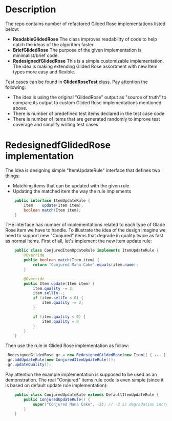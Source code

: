 # Description

The repo contains number of refactored Gilded Rose implementations listed below:
  * **ReadableGlidedRose**  The class improves readability of code to help catch the ideas of the algorithm faster
  * **BriefGlidedRose**  The purpose of the given implementation is minimalist/brief code.
  * **RedesignedfGlidedRose** This is a simple customizable implementation. The idea is making extending Glided Rose assortment with new Item types more easy and flexible.

Test cases can be found in **GlidedRoseTest** class. Pay attention the following:
  * The idea is using the original "GlidedRose" output as "source of truth" to compare its output to custom Glided Rose implementations mentioned above.
  * There is number of predefined test items declared in the test case code
  * There is number of items that are generated randomly to improve test coverage and simplify writing test cases


# RedesignedfGlidedRose implementation

The idea is designing simple "ItemUpdateRule" interface that defines two things:
  * Matching items that can be updated with the given rule
  * Updating the matched item the way the rule implements

```java
    public interface ItemUpdateRule {
        Item    update(Item item);
        boolean match(Item item);
    }
```

THe interface has number of implementations related to each type of Glade Rose item we have to handle. To illustrate the idea of the design imagine we need to support new "Conjured" items that degrade in quality twice as fast as normal items. First of all, let's implement the new item update rule:

```java
    public class ConjuredItemUpdateRule implements ItemUpdateRule {
        @Override
        public boolean match(Item item) {
            return "Conjured Mana Cake".equals(item.name);
        }

        @Override
        public Item update(Item item) {
            item.quality -= 2;
            item.sellIn--;
            if (item.sellIn < 0) {
                item.quality -= 2;
            }

            if (item.quality < 0) {
                item.quality = 0
            }
        }
    }
```

Then use the rule in Glided Rose implementation as follow:

```java
 RedesignedGildedRose gr = new RedesignedGildedRose(new Item[] { ... });
 gr.addUpdateRule(new ConjuredItemUpdateRule());
 gr.updateQuality();
```

Pay attention the example implementation is supposed to be used as an demonstration. The real "Conjured" items rule code is even simple (since it is based on default update rule implementation):
```java
    public class ConjuredUpdateRule extends DefaultItemUpdateRule {
        public ConjuredUpdateRule() {
            super("Conjured Mana Cake", -2); // -2 is degradation increment supported with DefaultItemUpdateRule base class
        }
    }

```


